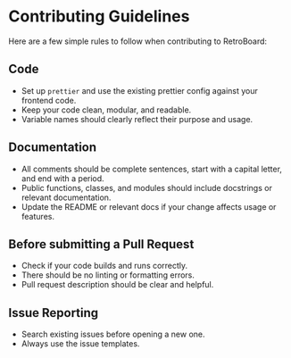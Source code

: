 # Contributing Guidelines

Here are a few simple rules to follow when contributing to RetroBoard:

## Code

* Set up `prettier` and use the existing prettier config against your frontend code.
* Keep your code clean, modular, and readable.
* Variable names should clearly reflect their purpose and usage.

## Documentation

* All comments should be complete sentences, start with a capital letter, and end with a period.
* Public functions, classes, and modules should include docstrings or relevant documentation.
* Update the README or relevant docs if your change affects usage or features.

## Before submitting a Pull Request

* Check if your code builds and runs correctly.
* There should be no linting or formatting errors.
* Pull request description should be clear and helpful.

## Issue Reporting

* Search existing issues before opening a new one.
* Always use the issue templates.
